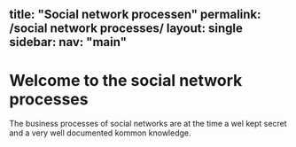 title: "Social network processen"
permalink: /social network processes/
layout: single
sidebar:
  nav: "main"
---

# Welcome to the social network processes

The business processes of social networks are at the time a wel kept secret and a very well documented kommon knowledge.
